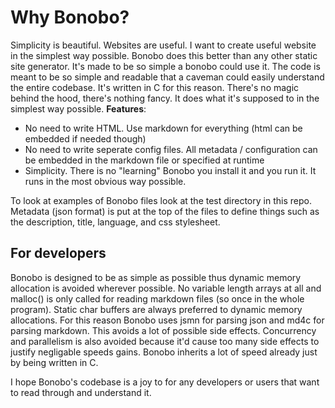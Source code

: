 # Why Bonobo?
Simplicity is beautiful. Websites are useful. I want to create useful website in the simplest way possible. Bonobo does this better than any other static site generator. It's made to be so simple a bonobo could use it. The code is meant to be so simple and readable that a caveman could easily understand the entire codebase. It's written in C for this reason. There's no magic behind the hood, there's nothing fancy. It does what it's supposed to in the simplest way possible.
**Features**:
* No need to write HTML. Use markdown for everything (html can be embedded if needed though)
* No need to write seperate config files. All metadata / configuration can be embedded in the markdown file or specified at runtime
* Simplicity. There is no "learning" Bonobo you install it and you run it. It runs in the most obvious way possible.

To look at examples of Bonobo files look at the test directory in this repo. Metadata (json format) is put at the top of the files to define things such as the description, title, language, and css stylesheet.
## For developers
Bonobo is designed to be as simple as possible thus dynamic memory allocation is avoided wherever possible. No variable length arrays at all and malloc() is only called for reading markdown files (so once in the whole program). Static char buffers are always preferred to dynamic memory allocations. For this reason Bonobo uses jsmn for parsing json and md4c for parsing markdown. This avoids a lot of possible side effects. Concurrency and parallelism is also avoided because it'd cause too many side effects to justify negligable speeds gains. Bonobo inherits a lot of speed already just by being written in C.

I hope Bonobo's codebase is a joy to for any developers or users that want to read through and understand it.
